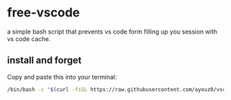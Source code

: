 # free-vscode
a simple bash script that prevents vs code form filling up you session with vs code cache.

## install and forget
Copy and paste this into your terminal:

```bash
/bin/bash -c "$(curl -fsSL https://raw.githubusercontent.com/ayouz0/vscode-goinfre/main/vscode-goinfre.sh)"
